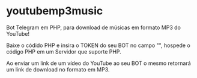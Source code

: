 # youtubemp3music

Bot Telegram em PHP, para download de músicas em formato MP3 do YouTube!

Baixe o códido PHP e insira o TOKEN do seu BOT no campo "", hospede o código PHP em um Servidor que suporte PHP.

Ao enviar um link de um vídeo do YouTube ao seu BOT o mesmo retornará um link de download no formato em MP3.
